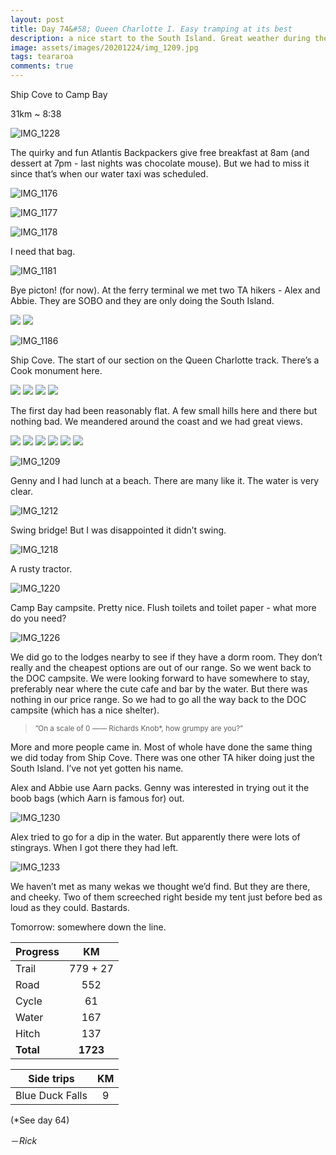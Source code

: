 ```yaml
---
layout: post
title: Day 74&#58; Queen Charlotte I. Easy tramping at its best
description: a nice start to the South Island. Great weather during the day. Water is so blue. 
image: assets/images/20201224/img_1209.jpg
tags: teararoa
comments: true
---
```


Ship Cove to Camp Bay

31km ~ 8:38

![IMG_1228](/assets/images/20201224/img_1228.jpg)

The quirky and fun Atlantis Backpackers give free breakfast at 8am (and dessert at 7pm - last nights was chocolate mouse). But we had to miss it since that’s when our water taxi was scheduled. 

![IMG_1176](/assets/images/20201224/img_1176.jpg)

![IMG_1177](/assets/images/20201224/img_1177.jpg)

![IMG_1178](/assets/images/20201224/img_1178.jpg)

I need that bag. 

![IMG_1181](/assets/images/20201224/img_1181.jpg)

Bye picton! (for now). At the ferry terminal we met two TA hikers - Alex and Abbie. They are SOBO and they are only doing the South Island. 

<div class="gallery" data-columns="2">
  <img src="/assets/images/20201224/img_1180.jpg">
  <img src="/assets/images/20201224/img_1182.jpg">
</div>

![IMG_1186](/assets/images/20201224/img_1186.jpg)

Ship Cove. The start of our section on the Queen Charlotte track. There’s a Cook monument here. 

<div class="gallery" data-columns="2">
  <img src="/assets/images/20201224/img_1188.jpg">
  <img src="/assets/images/20201224/img_1189.jpg">
  <img src="/assets/images/20201224/img_1190.jpg">
  <img src="/assets/images/20201224/img_1191.jpg">
</div>

The first day had been reasonably flat. A few small hills here and there but nothing bad. We meandered around the coast and we had great views. 

<div class="gallery" data-columns="2">
  <img src="/assets/images/20201224/img_1194.jpg">
  <img src="/assets/images/20201224/img_1197.jpg">
  <img src="/assets/images/20201224/img_1200.jpg">
  <img src="/assets/images/20201224/img_1202.jpg">
  <img src="/assets/images/20201224/img_1205.jpg">
  <img src="/assets/images/20201224/img_1206.jpg">
</div>

![IMG_1209](/assets/images/20201224/img_1209.jpg)

Genny and I had lunch at a beach. There are many like it. The water is very clear. 

![IMG_1212](/assets/images/20201224/img_1212.jpg)

Swing bridge! But I was disappointed it didn’t swing. 

![IMG_1218](/assets/images/20201224/img_1218.jpg)

A rusty tractor. 

![IMG_1220](/assets/images/20201224/img_1220.jpg)

Camp Bay campsite. Pretty nice. Flush toilets and toilet paper - what more do you need?

![IMG_1226](/assets/images/20201224/img_1226.jpg)

We did go to the lodges nearby to see if they have a dorm room. They don’t really and the cheapest options are out of our range. So we went back to the DOC campsite. We were looking forward to have somewhere to stay, preferably near where the cute cafe and bar by the water. But there was nothing in our price range. So we had to go all the way back to the DOC campsite (which has a nice shelter). 

<blockquote><small>”On a scale of 0 —— Richards Knob*, how grumpy are you?”</small></blockquote>

More and more people came in. Most of whole have done the same thing we did today from Ship Cove. There was one other TA hiker doing just the South Island. I’ve not yet gotten his name. 

Alex and Abbie use Aarn packs. Genny was interested in trying out it the boob bags (which Aarn is famous for) out.

![IMG_1230](/assets/images/20201224/img_1230.jpg)

Alex tried to go for a dip in the water. But apparently there were lots of stingrays. When I got there they had left.

![IMG_1233](/assets/images/20201224/img_1233.jpg)

We haven’t met as many wekas we thought we’d find. But they are there, and cheeky. Two of them screeched right beside my tent just before bed as loud as they could. Bastards. 

Tomorrow: somewhere down the line. 

| Progress | KM |
| ---- |:----:|
| Trail | 779 + 27 |
| Road | 552 |
| Cycle | 61 |
| Water | 167 |
| Hitch | 137 |
| **Total** | **1723** |

| Side trips | KM |
| ---- |:----:|
| Blue Duck Falls | 9 |

(*See day 64)


－_Rick_